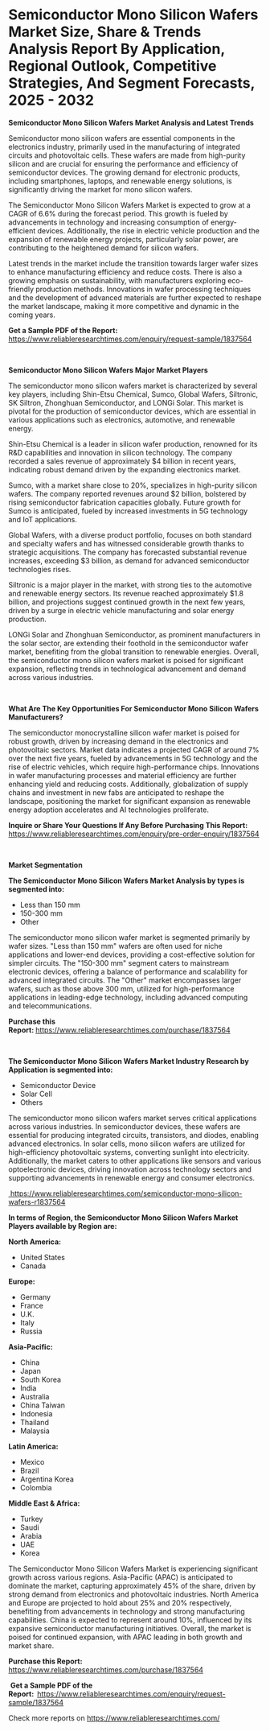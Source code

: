 <p><h1>Semiconductor Mono Silicon Wafers Market Size, Share & Trends Analysis Report By Application, Regional Outlook, Competitive Strategies, And Segment Forecasts, 2025 - 2032</h1></p><p><strong>Semiconductor Mono Silicon Wafers Market Analysis and Latest Trends</strong></p>
<p><p>Semiconductor mono silicon wafers are essential components in the electronics industry, primarily used in the manufacturing of integrated circuits and photovoltaic cells. These wafers are made from high-purity silicon and are crucial for ensuring the performance and efficiency of semiconductor devices. The growing demand for electronic products, including smartphones, laptops, and renewable energy solutions, is significantly driving the market for mono silicon wafers.</p><p>The Semiconductor Mono Silicon Wafers Market is expected to grow at a CAGR of 6.6% during the forecast period. This growth is fueled by advancements in technology and increasing consumption of energy-efficient devices. Additionally, the rise in electric vehicle production and the expansion of renewable energy projects, particularly solar power, are contributing to the heightened demand for silicon wafers.</p><p>Latest trends in the market include the transition towards larger wafer sizes to enhance manufacturing efficiency and reduce costs. There is also a growing emphasis on sustainability, with manufacturers exploring eco-friendly production methods. Innovations in wafer processing techniques and the development of advanced materials are further expected to reshape the market landscape, making it more competitive and dynamic in the coming years.</p></p>
<p><strong>Get a Sample PDF of the Report:&nbsp;</strong> <a href="https://www.reliableresearchtimes.com/enquiry/request-sample/1837564?utm_campaign=3059&utm_medium=2&utm_source=Github&utm_content=ia&utm_term=06042025&utm_id=semiconductor-mono-silicon-wafers">https://www.reliableresearchtimes.com/enquiry/request-sample/1837564</a></p>
<p>&nbsp;</p>
<p><strong>Semiconductor Mono Silicon Wafers Major Market Players</strong></p>
<p><p>The semiconductor mono silicon wafers market is characterized by several key players, including Shin-Etsu Chemical, Sumco, Global Wafers, Siltronic, SK Siltron, Zhonghuan Semiconductor, and LONGi Solar. This market is pivotal for the production of semiconductor devices, which are essential in various applications such as electronics, automotive, and renewable energy.</p><p>Shin-Etsu Chemical is a leader in silicon wafer production, renowned for its R&D capabilities and innovation in silicon technology. The company recorded a sales revenue of approximately $4 billion in recent years, indicating robust demand driven by the expanding electronics market.</p><p>Sumco, with a market share close to 20%, specializes in high-purity silicon wafers. The company reported revenues around $2 billion, bolstered by rising semiconductor fabrication capacities globally. Future growth for Sumco is anticipated, fueled by increased investments in 5G technology and IoT applications.</p><p>Global Wafers, with a diverse product portfolio, focuses on both standard and specialty wafers and has witnessed considerable growth thanks to strategic acquisitions. The company has forecasted substantial revenue increases, exceeding $3 billion, as demand for advanced semiconductor technologies rises.</p><p>Siltronic is a major player in the market, with strong ties to the automotive and renewable energy sectors. Its revenue reached approximately $1.8 billion, and projections suggest continued growth in the next few years, driven by a surge in electric vehicle manufacturing and solar energy production.</p><p>LONGi Solar and Zhonghuan Semiconductor, as prominent manufacturers in the solar sector, are extending their foothold in the semiconductor wafer market, benefiting from the global transition to renewable energies. Overall, the semiconductor mono silicon wafers market is poised for significant expansion, reflecting trends in technological advancement and demand across various industries.</p></p>
<p>&nbsp;</p>
<p><strong>What Are The Key Opportunities For Semiconductor Mono Silicon Wafers Manufacturers?</strong></p>
<p><p>The semiconductor monocrystalline silicon wafer market is poised for robust growth, driven by increasing demand in the electronics and photovoltaic sectors. Market data indicates a projected CAGR of around 7% over the next five years, fueled by advancements in 5G technology and the rise of electric vehicles, which require high-performance chips. Innovations in wafer manufacturing processes and material efficiency are further enhancing yield and reducing costs. Additionally, globalization of supply chains and investment in new fabs are anticipated to reshape the landscape, positioning the market for significant expansion as renewable energy adoption accelerates and AI technologies proliferate.</p></p>
<p><strong>Inquire or Share Your Questions If Any Before Purchasing This Report:</strong> <a href="https://www.reliableresearchtimes.com/enquiry/pre-order-enquiry/1837564?utm_campaign=3059&utm_medium=2&utm_source=Github&utm_content=ia&utm_term=06042025&utm_id=semiconductor-mono-silicon-wafers">https://www.reliableresearchtimes.com/enquiry/pre-order-enquiry/1837564</a></p>
<p>&nbsp;</p>
<p><strong>Market Segmentation</strong></p>
<p><strong>The Semiconductor Mono Silicon Wafers Market Analysis by types is segmented into:</strong></p>
<p><ul><li>Less than 150 mm</li><li>150-300 mm</li><li>Other</li></ul></p>
<p><p>The semiconductor mono silicon wafer market is segmented primarily by wafer sizes. "Less than 150 mm" wafers are often used for niche applications and lower-end devices, providing a cost-effective solution for simpler circuits. The "150-300 mm" segment caters to mainstream electronic devices, offering a balance of performance and scalability for advanced integrated circuits. The "Other" market encompasses larger wafers, such as those above 300 mm, utilized for high-performance applications in leading-edge technology, including advanced computing and telecommunications.</p></p>
<p><strong>Purchase this Report:&nbsp;</strong><a href="https://www.reliableresearchtimes.com/purchase/1837564?utm_campaign=3059&utm_medium=2&utm_source=Github&utm_content=ia&utm_term=06042025&utm_id=semiconductor-mono-silicon-wafers">https://www.reliableresearchtimes.com/purchase/1837564</a></p>
<p>&nbsp;</p>
<p><strong>The Semiconductor Mono Silicon Wafers Market Industry Research by Application is segmented into:</strong></p>
<p><ul><li>Semiconductor Device</li><li>Solar Cell</li><li>Others</li></ul></p>
<p><p>The semiconductor mono silicon wafers market serves critical applications across various industries. In semiconductor devices, these wafers are essential for producing integrated circuits, transistors, and diodes, enabling advanced electronics. In solar cells, mono silicon wafers are utilized for high-efficiency photovoltaic systems, converting sunlight into electricity. Additionally, the market caters to other applications like sensors and various optoelectronic devices, driving innovation across technology sectors and supporting advancements in renewable energy and consumer electronics.</p></p>
<p><a href="https://www.reliableresearchtimes.com/semiconductor-mono-silicon-wafers-r1837564?utm_campaign=3059&utm_medium=2&utm_source=Github&utm_content=ia&utm_term=06042025&utm_id=semiconductor-mono-silicon-wafers">&nbsp;https://www.reliableresearchtimes.com/semiconductor-mono-silicon-wafers-r1837564</a></p>
<p><strong>In terms of Region, the Semiconductor Mono Silicon Wafers Market Players available by Region are:</strong></p>
<p>
    <p> <strong> North America: </strong>
        <ul>
            <li>United States</li>
            <li>Canada</li>
        </ul>
        </p> 
    <p> <strong> Europe: </strong>
        <ul>
            <li>Germany</li>
            <li>France</li>
            <li>U.K.</li>
            <li>Italy</li>
            <li>Russia</li>
        </ul>
        </p> 
    <p> <strong> Asia-Pacific: </strong>
        <ul>
            <li>China</li>
            <li>Japan</li>
            <li>South Korea</li>
            <li>India</li>
            <li>Australia</li>
            <li>China Taiwan</li>
            <li>Indonesia</li>
            <li>Thailand</li>
            <li>Malaysia</li>
        </ul>
        </p> 
    <p> <strong> Latin America: </strong>
        <ul>
            <li>Mexico</li>
            <li>Brazil</li>
            <li>Argentina Korea</li>
            <li>Colombia</li>
        </ul>
        </p> 
    <p> <strong> Middle East & Africa: </strong>
        <ul>
            <li>Turkey</li>
            <li>Saudi</li>
            <li>Arabia</li>
            <li>UAE</li>
            <li>Korea</li>
        </ul>
    </p>
    </p>
<p><p>The Semiconductor Mono Silicon Wafers Market is experiencing significant growth across various regions. Asia-Pacific (APAC) is anticipated to dominate the market, capturing approximately 45% of the share, driven by strong demand from electronics and photovoltaic industries. North America and Europe are projected to hold about 25% and 20% respectively, benefiting from advancements in technology and strong manufacturing capabilities. China is expected to represent around 10%, influenced by its expansive semiconductor manufacturing initiatives. Overall, the market is poised for continued expansion, with APAC leading in both growth and market share.</p></p>
<p><strong>Purchase this Report: </strong><a href="https://www.reliableresearchtimes.com/purchase/1837564?utm_campaign=3059&utm_medium=2&utm_source=Github&utm_content=ia&utm_term=06042025&utm_id=semiconductor-mono-silicon-wafers">https://www.reliableresearchtimes.com/purchase/1837564</a></p>
<p>&nbsp;<strong>Get a Sample PDF of the Report:&nbsp;&nbsp;</strong><a href="https://www.reliableresearchtimes.com/enquiry/request-sample/1837564?utm_campaign=3059&utm_medium=2&utm_source=Github&utm_content=ia&utm_term=06042025&utm_id=semiconductor-mono-silicon-wafers">https://www.reliableresearchtimes.com/enquiry/request-sample/1837564</a></p>
<p><strong></strong></p>
<p>Check more reports on <a href="https://www.reliableresearchtimes.com/?utm_campaign=3059&utm_medium=2&utm_source=Github&utm_content=ia&utm_term=06042025&utm_id=semiconductor-mono-silicon-wafers">https://www.reliableresearchtimes.com/</a></p>